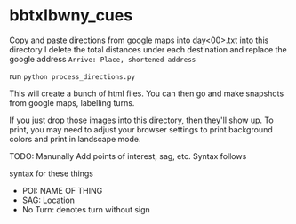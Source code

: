 bbtxlbwny_cues
==============

Copy and paste directions from google maps into day<00>.txt into this directory
I delete the total distances under each destination and replace the google address
`Arrive: Place, shortened address`

run `python process_directions.py`

This will create a bunch of html files. You can then go and make snapshots from google maps, labelling turns.

If you just drop those images into this directory, then they'll show up. To print, you may need to adjust your
browser settings to print background colors and print in landscape mode.

TODO:
Manunally Add points of interest, sag, etc. Syntax follows

syntax for these things

* POI: NAME OF THING
* SAG: Location
* No Turn: denotes turn without sign

